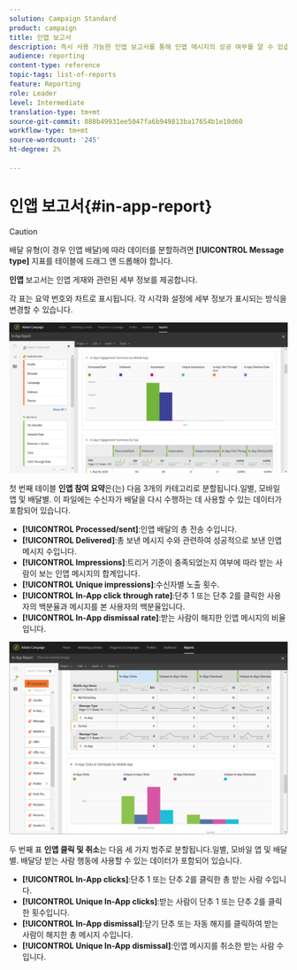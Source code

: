 ```yaml
---
solution: Campaign Standard
product: campaign
title: 인앱 보고서
description: 즉시 사용 가능한 인앱 보고서를 통해 인앱 메시지의 성공 여부를 알 수 있습니다.
audience: reporting
content-type: reference
topic-tags: list-of-reports
feature: Reporting
role: Leader
level: Intermediate
translation-type: tm+mt
source-git-commit: 088b49931ee5047fa6b949813ba17654b1e10d60
workflow-type: tm+mt
source-wordcount: '245'
ht-degree: 2%

---
```



# 인앱 보고서{#in-app-report}

>[!CAUTION]
>
>배달 유형(이 경우 인앱 배달)에 따라 데이터를 분할하려면 **[!UICONTROL Message type]** 지표를 테이블에 드래그 앤 드롭해야 합니다.

**인앱** 보고서는 인앱 게재와 관련된 세부 정보를 제공합니다.

각 표는 요약 번호와 차트로 표시됩니다. 각 시각화 설정에 세부 정보가 표시되는 방식을 변경할 수 있습니다.

![](assets/inapp_report.png)

첫 번째 테이블 **인앱 참여 요약**&#x200B;은(는) 다음 3개의 카테고리로 분할됩니다.일별, 모바일 앱 및 배달별. 이 파일에는 수신자가 배달을 다시 수행하는 데 사용할 수 있는 데이터가 포함되어 있습니다.

* **[!UICONTROL Processed/sent]**:인앱 배달의 총 전송 수입니다.
* **[!UICONTROL Delivered]**:총 보낸 메시지 수와 관련하여 성공적으로 보낸 인앱 메시지 수입니다.
* **[!UICONTROL Impressions]**:트리거 기준이 충족되었는지 여부에 따라 받는 사람이 보는 인앱 메시지의 합계입니다.
* **[!UICONTROL Unique impressions]**:수신자별 노출 횟수.
* **[!UICONTROL In-App click through rate]**:단추 1 또는 단추 2를 클릭한 사용자의 백분율과 메시지를 본 사용자의 백분율입니다.
* **[!UICONTROL In-App dismissal rate]**:받는 사람이 해지한 인앱 메시지의 비율입니다.

![](assets/inapp_report_1.png)

두 번째 표 **인앱 클릭 및 취소**&#x200B;는 다음 세 가지 범주로 분할됩니다.일별, 모바일 앱 및 배달별. 배달당 받는 사람 행동에 사용할 수 있는 데이터가 포함되어 있습니다.

* **[!UICONTROL In-App clicks]**:단추 1 또는 단추 2를 클릭한 총 받는 사람 수입니다.
* **[!UICONTROL Unique In-App clicks]**:받는 사람이 단추 1 또는 단추 2를 클릭한 횟수입니다.
* **[!UICONTROL In-App dismissal]**:닫기 단추 또는 자동 해지를 클릭하여 받는 사람이 해지한 총 메시지 수입니다.
* **[!UICONTROL Unique In-App dismissal]**:인앱 메시지를 취소한 받는 사람 수입니다.

